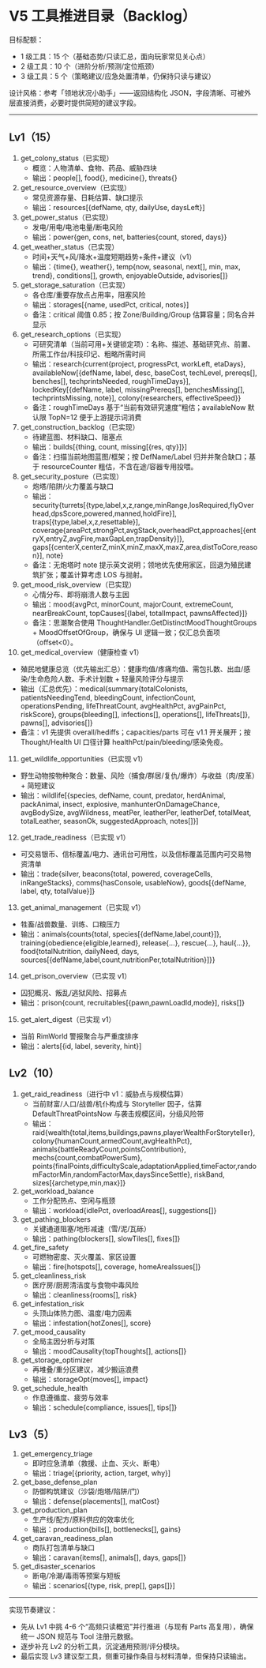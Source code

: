 # V5 工具推进目录（Backlog）

目标配额：
- 1 级工具：15 个（基础态势/只读汇总，面向玩家常见关心点）
- 2 级工具：10 个（进阶分析/预测/定位瓶颈）
- 3 级工具：5 个（策略建议/应急处置清单，仍保持只读与建议）

设计风格：参考「领地状况小助手」——返回结构化 JSON，字段清晰、可被外层直接消费，必要时提供简短的建议字段。

---

## Lv1（15）
1. get_colony_status（已实现）
   - 概览：人物清单、食物、药品、威胁四块
   - 输出：people[], food{}, medicine{}, threats{}
2. get_resource_overview（已实现）
   - 常见资源存量、日耗估算、缺口提示
   - 输出：resources[{defName, qty, dailyUse, daysLeft}]
3. get_power_status（已实现）
   - 发电/用电/电池电量/断电风险
   - 输出：power{gen, cons, net, batteries{count, stored, days}}
4. get_weather_status（已实现）
   - 时间+天气+风/降水+温度短期趋势+条件+建议（v1）
   - 输出：{time{}, weather{}, temp{now, seasonal, next[], min, max, trend}, conditions[], growth, enjoyableOutside, advisories[]}
5. get_storage_saturation（已实现）
   - 各仓库/重要存放点占用率，阻塞风险
   - 输出：storages[{name, usedPct, critical, notes}]
   - 备注：critical 阈值 0.85；按 Zone/Building/Group 估算容量；同名合并显示
6. get_research_options（已实现）
   - 可研究清单（当前可用+关键锁定项）：名称、描述、基础研究点、前置、所需工作台/科技印记、粗略所需时间
   - 输出：research{current{project, progressPct, workLeft, etaDays}, availableNow[{defName, label, desc, baseCost, techLevel, prereqs[], benches[], techprintsNeeded, roughTimeDays}], lockedKey[{defName, label, missingPrereqs[], benchesMissing[], techprintsMissing, note}], colony{researchers, effectiveSpeed}}
   - 备注：roughTimeDays 基于“当前有效研究速度”粗估；availableNow 默认限 TopN=12 便于上游提示词消费
7. get_construction_backlog（已实现）
   - 待建蓝图、材料缺口、阻塞点
   - 输出：builds[{thing, count, missing[{res, qty}]}]
   - 备注：扫描当前地图蓝图/框架；按 DefName/Label 归并并聚合缺口；基于 resourceCounter 粗估，不含在途/容器专用投喂。
8. get_security_posture（已实现）
   - 炮塔/陷阱/火力覆盖与缺口
   - 输出：security{turrets[{type,label,x,z,range,minRange,losRequired,flyOverhead,dpsScore,powered,manned,holdFire}], traps[{type,label,x,z,resettable}], coverage{areaPct,strongPct,avgStack,overheadPct,approaches[{entryX,entryZ,avgFire,maxGapLen,trapDensity}]}, gaps[{centerX,centerZ,minX,minZ,maxX,maxZ,area,distToCore,reason}], note}
   - 备注：无炮塔时 note 提示英文说明；领地优先使用家区，回退为殖民建筑扩张；覆盖计算考虑 LOS 与抛射。 
9. get_mood_risk_overview（已实现）
   - 心情分布、即将崩溃人数与主因
   - 输出：mood{avgPct, minorCount, majorCount, extremeCount, nearBreakCount, topCauses[{label, totalImpact, pawnsAffected}]}
   - 备注：思潮聚合使用 ThoughtHandler.GetDistinctMoodThoughtGroups + MoodOffsetOfGroup，确保与 UI 逻辑一致；仅汇总负面项（offset<0）。
10. get_medical_overview（健康检查 v1）
   - 殖民地健康总览（优先输出汇总）：健康均值/疼痛均值、需包扎数、出血/感染/生命危险人数、手术计划数 + 轻量风险评分与提示
   - 输出（汇总优先）：medical{summary{totalColonists, patientsNeedingTend, bleedingCount, infectionCount, operationsPending, lifeThreatCount, avgHealthPct, avgPainPct, riskScore}, groups{bleeding[], infections[], operations[], lifeThreats[]}, pawns[], advisories[]}
   - 备注：v1 先提供 overall/hediffs；capacities/parts 可在 v1.1 开关展开；按 Thought/Health UI 口径计算 healthPct/pain/bleeding/感染免疫。
11. get_wildlife_opportunities（已实现 v1）
   - 野生动物按物种聚合：数量、风险（捕食/群居/复仇/爆炸）与收益（肉/皮革）+ 简短建议
   - 输出：wildlife[{species, defName, count, predator, herdAnimal, packAnimal, insect, explosive, manhunterOnDamageChance, avgBodySize, avgWildness, meatPer, leatherPer, leatherDef, totalMeat, totalLeather, seasonOk, suggestedApproach, notes[]}]
12. get_trade_readiness（已实现 v1）
   - 可交易银币、信标覆盖/电力、通讯台可用性，以及信标覆盖范围内可交易物资清单
   - 输出：trade{silver, beacons{total, powered, coverageCells, inRangeStacks}, comms{hasConsole, usableNow}, goods[{defName, label, qty, totalValue}]}
13. get_animal_management（已实现 v1）
   - 牲畜/战兽数量、训练、口粮压力
   - 输出：animals{counts{total, species[{defName,label,count}]}, training{obedience{eligible,learned}, release{...}, rescue{...}, haul{...}}, food{totalNutrition, dailyNeed, days, sources[{defName,label,count,nutritionPer,totalNutrition}]}}
14. get_prison_overview（已实现 v1）
   - 囚犯概况、叛乱/逃狱风险、招募点
   - 输出：prison{count, recruitables[{pawn,pawnLoadId,mode}], risks[]}
15. get_alert_digest（已实现 v1）
   - 当前 RimWorld 警报聚合与严重度排序
   - 输出：alerts[{id, label, severity, hint}]

## Lv2（10）
1. get_raid_readiness（进行中 v1：威胁点与规模估算）
   - 当前财富/人口/战兽/机仆构成与 Storyteller 因子，估算 DefaultThreatPointsNow 与袭击规模区间，分级风险带
   - 输出：raid{wealth{total,items,buildings,pawns,playerWealthForStoryteller}, colony{humanCount,armedCount,avgHealthPct}, animals{battleReadyCount,pointsContribution}, mechs{count,combatPowerSum}, points{finalPoints,difficultyScale,adaptationApplied,timeFactor,randomFactorMin,randomFactorMax,daysSinceSettle}, riskBand, sizes[{archetype,min,max}]}
3. get_workload_balance
   - 工作分配热点、空闲与瓶颈
   - 输出：workload{idlePct, overloadAreas[], suggestions[]}
4. get_pathing_blockers
   - 关键通道阻塞/地形减速（雪/泥/瓦砾）
   - 输出：pathing{blockers[], slowTiles[], fixes[]}
5. get_fire_safety
   - 可燃物密度、灭火覆盖、家区设置
   - 输出：fire{hotspots[], coverage, homeAreaIssues[]}
6. get_cleanliness_risk
   - 医疗房/厨房清洁度与食物中毒风险
   - 输出：cleanliness{rooms[], risk}
7. get_infestation_risk
   - 头顶山体热力图、温度/电力因素
   - 输出：infestation{hotZones[], score}
8. get_mood_causality
   - 全局主因分析与对策
   - 输出：moodCausality{topThoughts[], actions[]}
9. get_storage_optimizer
   - 再堆叠/重分区建议，减少搬运浪费
   - 输出：storageOpt{moves[], impact}
10. get_schedule_health
    - 作息遵循度、疲劳与效率
    - 输出：schedule{compliance, issues[], tips[]}

## Lv3（5）
1. get_emergency_triage
   - 即时应急清单（救援、止血、灭火、断电）
   - 输出：triage[{priority, action, target, why}]
2. get_base_defense_plan
   - 防御构筑建议（沙袋/炮塔/陷阱/门）
   - 输出：defense{placements[], matCost}
3. get_production_plan
   - 生产线/配方/原料供应的效率优化
   - 输出：production{bills[], bottlenecks[], gains}
4. get_caravan_readiness_plan
   - 商队打包清单与缺口
   - 输出：caravan{items[], animals[], days, gaps[]}
5. get_disaster_scenarios
   - 断电/冷潮/毒雨等预案与短板
   - 输出：scenarios[{type, risk, prep[], gaps[]}]

---

实现节奏建议：
- 先从 Lv1 中挑 4-6 个“高频只读概览”并行推进（与现有 Parts 高复用），确保统一 JSON 规范与 Tool 注册元数据。
- 逐步补充 Lv2 的分析工具，沉淀通用预测/评分模块。
- 最后实现 Lv3 建议型工具，侧重可操作条目与材料清单，但保持只读输出。
